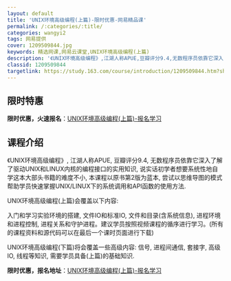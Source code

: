 ```yaml
---
layout: default
title: 'UNIX环境高级编程(上篇)-限时优惠-网易精品课'
permalink: /:categories/:title/
categories: wangyi2
tags: 网易提供
cover: 1209509844.jpg
keywords: 精选网课,网易云课堂,UNIX环境高级编程(上篇)
description: '《UNIX环境高级编程》,江湖人称APUE,豆瓣评分9.4,无数程序员依靠它深入了解了驱动UNIX和LINUX内核的编程'
classid: 1209509844
targetlink: https://study.163.com/course/introduction/1209509844.htm?share=1&shareId=1025206652&utm_campaign=share&utm_medium=iphoneShare&utm_source=&utm_u=1025206652
---
```


## 限时特惠

**限时优惠，火速报名**：[UNIX环境高级编程(上篇)-报名学习](https://study.163.com/course/introduction/1209509844.htm?share=1&shareId=1025206652&utm_campaign=share&utm_medium=iphoneShare&utm_source=&utm_u=1025206652)

## 课程介绍

《UNIX环境高级编程》,  江湖人称APUE, 豆瓣评分9.4, 无数程序员依靠它深入了解了驱动UNIX和LINUX内核的编程接口的实用知识, 说实话初学者想要系统性地自学这本大部头书籍的难度不小, 本课程以原书第2版为蓝本, 尝试以思维导图的模式帮助学员快速掌握UNIX/LINUX下的系统调用和API函数的使用方法.



UNIX环境高级编程(上篇)会覆盖以下内容:

入门和学习实验环境的搭建, 文件IO和标准IO, 文件和目录(含系统信息), 进程环境和进程控制, 进程关系和守护进程。建议学员按照视频课程的循序进行学习。(所有的课程资料和源代码可以在最后一个课时页面进行下载)



UNIX环境高级编程(下篇)将会覆盖一些高级内容: 信号, 进程间通信, 套接字, 高级IO,  线程等知识, 需要学员具备(上篇)的基础知识.

**限时优惠，报名地址**：[UNIX环境高级编程(上篇)-报名学习](https://study.163.com/course/introduction/1209509844.htm?share=1&shareId=1025206652&utm_campaign=share&utm_medium=iphoneShare&utm_source=&utm_u=1025206652)

